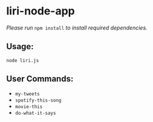 # liri-node-app

_Please run_ `npm install` _to install required dependencies._

## Usage:
`node liri.js` _<user command>_

## User Commands:
+ `my-tweets`
+ `spotify-this-song`
+ `movie-this`
+ `do-what-it-says`
